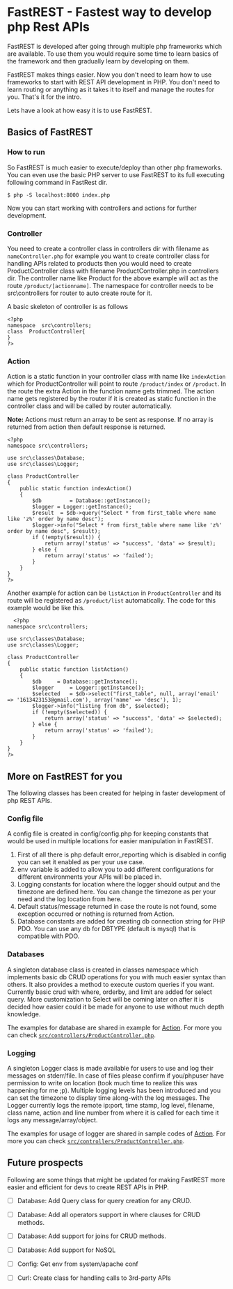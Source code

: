 # FastREST - Fastest way to develop php Rest APIs

FastREST is developed after going through multiple php frameworks which are available. To use them you would require some time to learn basics of the framework and then gradually learn by developing on them.

FastREST makes things easier. Now you don't need to learn how to use frameworks to start with REST API development in PHP. You don't need to learn routing or anything as it takes it to itself and manage the routes for you. That's it for the intro. 

Lets have a look at how easy it is to use FastREST.
  

## Basics of FastREST

### How to run
So FastREST is much easier to execute/deploy than other php frameworks. You can even use the basic PHP server to use FastREST to its full executing following command in FastRest dir.

    $ php -S localhost:8000 index.php

Now you can start working with controllers and actions for further development.

### Controller

You need to create a controller class in controllers dir with filename as `nameController.php` for example you want to create controller class for handling APIs related to products then you would need to create ProductController class with filename ProductController.php in controllers dir. The controller name like Product for the above example will act as the route `/product/[actionname]`. The namespace for  controller needs to be src\controllers for router to auto create route for it. 

A basic skeleton of controller is as follows        

    <?php
    namespace  src\controllers;
    class  ProductController{
    }
    ?>

### Action

Action is a static function in your controller class with name like `indexAction` which for ProductController will point to route `/product/index` or `/product`. In the route the extra Action in the function name gets trimmed. The action name gets registered by the router if it is created as static function in the controller class and will be called by router automatically. 

**Note:** Actions must return an array to be sent as response. If no array is returned from action then default response is returned. 

    <?php
    namespace src\controllers;
    
    use src\classes\Database;
    use src\classes\Logger;
    
    class ProductController
    {
        public static function indexAction()
        {
            $db         = Database::getInstance();
            $logger = Logger::getInstance();
            $result  = $db->query("Select * from first_table where name like 'z%' order by name desc");
            $logger->info("Select * from first_table where name like 'z%' order by name desc", $result);
            if (!empty($result)) {
                return array('status' => "success", 'data' => $result);
            } else {
                return array('status' => 'failed');
            }
        }
    }
    ?>

Another example for action can be `listAction` in `ProductController` and its route will be registered as `/product/list` automatically. The code for this example would be like this.

      <?php
    namespace src\controllers;
    
    use src\classes\Database;
    use src\classes\Logger;
    
    class ProductController
    {
	    public static function listAction()
	    {
	        $db		= Database::getInstance();
	        $logger 	= Logger::getInstance();
	        $selected 	= $db->select("first_table", null, array('email' => '1613423153@gmail.com'), array('name' => 'desc'), 1);
	        $logger->info("listing from db", $selected);
	        if (!empty($selected)) {
	            return array('status' => "success", 'data' => $selected);
	        } else {
	            return array('status' => 'failed');
	        }
	    }
    }
    ?>
  

## More on FastREST for you

The following classes has been created for helping in faster development of php REST APIs.

### Config file
A config file is created in config/config.php for keeping constants that would be used in multiple locations for easier manipulation in FastREST. 

1. First of all there is php default error_reporting which is disabled in config you can set it enabled as per your use case.
2. env variable is added to allow you to add different configurations for different environments your APIs will be placed in.
3. Logging constants for location where the logger should output and the timezone are defined here. You can change the timezone as per your need and the log location from here.
4. Default status/message returned in case the route is not found, some exception occurred or nothing is returned from Action.
5.  Database constants are added for creating db connection string for PHP PDO. You can use any db for DBTYPE (default is mysql) that is compatible with PDO.

### Databases

A singleton database class is created in classes namespace which implements basic db CRUD operations for you with much easier syntax than others. It also provides a method to execute custom queries if you want. Currently basic crud with where, orderby, and limit are added for select query. More customization to Select will be coming later on after it is decided how easier could it be made for anyone to use without much depth knowledge. 

The examples for database are shared in example for [Action](#action). For more you can check [`src/controllers/ProductController.php`](https://github.com/zainaftab44/FastREST/blob/main/src/controllers/ProductController.php).

### Logging

A singleton Logger class is made available for users to use and log their messages on stderr/file. In case of files please confirm if you/phpuser have permission to write on location (took much time to realize this was happening for me ;p). Multiple logging levels has been introduced and you can set the timezone to display time along-with the log messages.  The Logger currently logs the remote ip:port, time stamp, log level, filename, class name, action and line number from where it is called for each time it logs any message/array/object.

The examples for usage of logger are shared in sample codes of [Action](#action). For more you can check [`src/controllers/ProductController.php`](https://github.com/zainaftab44/FastREST/blob/main/src/controllers/ProductController.php).


## Future prospects
Following are some things that might be updated for making FastREST more easier and efficient for devs  to create REST APIs in PHP.

 - [ ] Database: Add Query class for query creation for any CRUD.
 - [ ] Database: Add all operators support in where clauses for CRUD methods.
 - [ ] Database: Add support for joins for CRUD methods.
 - [ ] Database: Add support for NoSQL
 - [ ] Config: Get env from system/apache conf
 - [ ] Curl: Create class for handling calls to 3rd-party APIs

